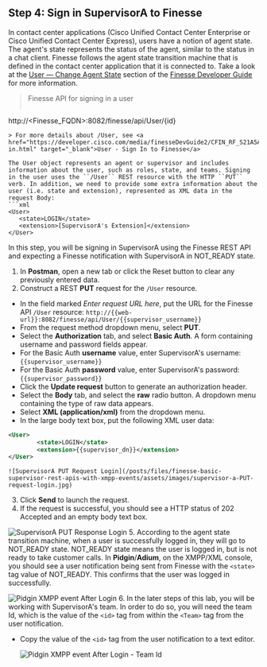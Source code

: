 ## Step 4: Sign in SupervisorA to Finesse

In contact center applications (Cisco Unified Contact Center Enterprise or Cisco Unified Contact Center Express), users have a notion of agent state. The agent's state represents the status of the agent, similar to the status in a chat client. Finesse follows the agent state transition machine that is defined in the contact center application that it is connected to. Take a look at the <a href="https://developer.cisco.com/media/finesseDevGuide2/CFIN_RF_C1D2CCD7_00_change-agent-state.html" target="_blank">User — Change Agent State</a> section of the <a href="https://developer.cisco.com/site/finesse/docs/#rest-api-dev-guide" target="_blank">Finesse Developer Guide</a> for more information.

> Finesse API for signing in a user
>  ```http
http://<Finesse_FQDN>:8082/finesse/api/User/{id}
```
> For more details about /User, see <a href="https://developer.cisco.com/media/finesseDevGuide2/CFIN_RF_S21A5A70_00_sign-in.html" target="_blank">User - Sign In to Finesse</a>

The User object represents an agent or supervisor and includes information about the user, such as roles, state, and teams. Signing in the user uses the ``/User`` REST resource with the HTTP ``PUT`` verb. In addition, we need to provide some extra information about the user (i.e. state and extension), represented as XML data in the request Body:
```xml
<User>
   <state>LOGIN</state>
   <extension>[SupervisorA's Extension]</extension>
</User>
```

In this step, you will be signing in SupervisorA using the Finesse REST API and expecting a Finesse notification with SupervisorA in NOT_READY state.

1. In **Postman**, open a new tab or click the Reset button to clear any previously entered data.
2. Construct a REST **PUT** request for the ``/User`` resource.
 * In the field marked *Enter request URL here*, put the URL for the Finesse API ``/User`` resource:
  ``http://{{web-url}}:8082/finesse/api/User/{{supervisor_username}}``
 * From the request method dropdown menu, select **PUT**.
 * Select the **Authorization** tab, and select **Basic Auth**. A form containing username and password fields appear.
 * For the Basic Auth **username** value, enter SupervisorA's username: ``{{supervisor_username}}``
 * For the Basic Auth **password** value, enter SupervisorA's password: ``{{supervisor_password}}``
 * Click the **Update request** button to generate an authorization header.
 * Select the **Body** tab, and select the **raw** radio button. A dropdown menu containing the type of raw data appears.
 * Select **XML (application/xml)** from the dropdown menu.
 * In the large body text box, put the following XML user data:
 ```xml
<User>
         <state>LOGIN</state>
         <extension>{{supervisor_dn}}</extension>
</User>
```

    ![SupervisorA PUT Request Login](/posts/files/finesse-basic-supervisor-rest-apis-with-xmpp-events/assets/images/supervisor-a-PUT-request-login.jpg)
3. Click **Send** to launch the request.
4. If the request is successful, you should see a HTTP status of 202 Accepted and an empty body text box.

 ![SupervisorA PUT Response Login](/posts/files/finesse-basic-supervisor-rest-apis-with-xmpp-events/assets/images/supervisor-a-PUT-response-login.jpg)
5. According to the agent state transition machine, when a user is successfully logged in, they will go to NOT_READY state. NOT_READY state means the user is logged in, but is not ready to take customer calls. In **Pidgin**/**Adium**, on the XMPP/XML console, you should see a user notification being sent from Finesse with the ``<state>`` tag value of NOT_READY. This confirms that the user was logged in successfully.

 ![Pidgin XMPP event After Login](/posts/files/finesse-basic-supervisor-rest-apis-with-xmpp-events/assets/images/supervisor-a-XMPP-event-after-login.jpg)
6. In the later steps of this lab, you will be working with SupervisorA's team. In order to do so, you will need the team Id, which is the value of the ``<id>`` tag from within the ``<Team>`` tag from the user notification.
 * Copy the value of the ``<id>`` tag from the user notification to a text editor.

    ![Pidgin XMPP event After Login - Team Id](/posts/files/finesse-basic-supervisor-rest-apis-with-xmpp-events/assets/images/supervisor-a-XMPP-event-after-login-team-id.jpg)
